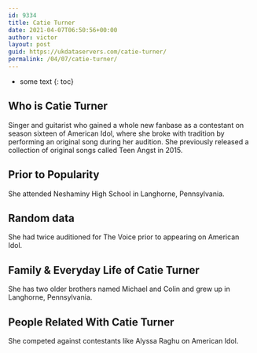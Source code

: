 ```yaml
---
id: 9334
title: Catie Turner
date: 2021-04-07T06:50:56+00:00
author: victor
layout: post
guid: https://ukdataservers.com/catie-turner/
permalink: /04/07/catie-turner/
---
```


* some text
{: toc}


## Who is Catie Turner



Singer and guitarist who gained a whole new fanbase as a contestant on season sixteen of American Idol, where she broke with tradition by performing an original song during her audition. She previously released a collection of original songs called Teen Angst in 2015. 

                
                
                
## Prior to Popularity



She attended Neshaminy High School in Langhorne, Pennsylvania.

                
                
                
## Random data



She had twice auditioned for The Voice prior to appearing on American Idol. 

                
                
                
## Family & Everyday Life of Catie Turner



She has two older brothers named Michael and Colin and grew up in Langhorne, Pennsylvania. 

                
                
                
## People Related With Catie Turner



She competed against contestants like Alyssa Raghu on American Idol. 

                
              
            
          
          
          
